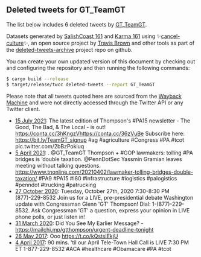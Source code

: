 ## Deleted tweets for GT_TeamGT

The list below includes 6 deleted tweets by
[GT_TeamGT](https://twitter.com/GT_TeamGT).



Datasets generated by [SalishCoast 161](https://twitter.com/SalishCoastA) and [Karma 161](https://twitter.com/KarmaOneSixOne)
using ✨[cancel-culture](https://github.com/travisbrown/cancel-culture)✨, an open source project by [Travis Brown](https://twitter.com/travisbrown) 
and other tools as part of the [deleted-tweets-archive](https://github.com/salcoast/deleted-tweets-archive/) project repo on github.

You can create your own updated version of this document by checking out and configuring the
repository and then running the following commands:

```bash
$ cargo build --release
$ target/release/twcc deleted-tweets --report GT_TeamGT
```

Please note that all tweets quoted here are sourced from the
[Wayback Machine](https://web.archive.org) and were not directly accessed through the Twitter API or
any Twitter client.

* [15 July 2021](https://web.archive.org/web/20210715155920/https://twitter.com/GT_TeamGT/status/1415702498795560961): The latest edition of Thompson's  #PA15  newsletter - The Good, The Bad, & The Local - is out!   https://conta.cc/3hKngzVhttps://conta.cc/36zVuBe  Subscribe here:  https://bit.ly/TeamGT_signup   #ag   #agriculture   #Congress   #PA   #tcot  pic.twitter.com/2bBzPokiuq
* [ 5 April 2021](https://web.archive.org/web/20210405173624/https://twitter.com/GT_TeamGT/status/1379125706966364162): . @GT_TeamGT  Thompson +  #GOP  lawmakers: tolling  #PA  bridges is ‘double taxation.  @PennDotSec  Yassmin Gramian leaves meeting without talking  questions.  https://www.tnonline.com/20210402/lawmaker-tolling-bridges-double-taxation/   #PA9   #PA15   #I80   #infrastructure   #logistics   #palogistics   #penndot   #trucking   #patrucking
* [27 October 2020](https://web.archive.org/web/20201027233607/https://twitter.com/GT_TeamGT/status/1321234134224801792): Tuesday, October 27th, 2020 7:30-8:30 PM (877)-229-8532  Join us for a LIVE, pre-presidential debate Washington update with Congressman Glenn 'GT' Thompson! Dial: 1-(877)-229-8532. Ask Congressman 'GT' a question, express your opinion in LIVE phone polls, or just listen in!
* [31 March 2020](https://web.archive.org/web/20200331215801/https://twitter.com/GT_TeamGT/status/1245106767262093312): Did You See My Earlier Message? - https://mailchi.mp/gtthompson/urgent-deadline-tonight
* [26 May 2017](https://web.archive.org/web/20170526154111/https://twitter.com/GT_TeamGT/status/868129899038597124): Ooo https://t.co/kQstsIEkjU
* [ 4 April 2017](https://web.archive.org/web/20170404213155/https://twitter.com/GT_TeamGT/status/849373994948210688): 90 mins. 'til our April Tele-Town Hall Call is LIVE 7:30 PM ET 1-877-229-8532 #ACA #healthcare #Obamacare #PA #tcot
